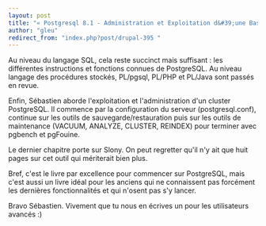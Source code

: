 ```yaml
---
layout: post
title: "« Postgresql 8.1 - Administration et Exploitation d&#39;une Base de Donnees »"
author: "gleu"
redirect_from: "index.php?post/drupal-395 "
---
```





<!--more-->


<p>Au niveau du langage SQL, cela reste succinct mais suffisant : les différentes instructions et fonctions connues de PostgreSQL. Au niveau langage des procédures stockés, PL/pgsql, PL/PHP et PL/Java sont passés en revue.</p>

<p>Enfin, Sébastien aborde l'exploitation et l'administration d'un cluster PostgreSQL. Il commence par la configuration du serveur (postgresql.conf), continue sur les outils de sauvegarde/restauration puis sur les outils de maintenance (VACUUM, ANALYZE, CLUSTER, REINDEX) pour terminer avec pgbench et pgFouine.</p>

<p>Le dernier chapitre porte sur Slony. On peut regretter qu'il n'y ait que huit pages sur cet outil qui mériterait bien plus.</p>

<p>Bref, c'est le livre par excellence pour commencer sur PostgreSQL, mais c'est aussi un livre idéal pour les anciens qui ne connaissent pas forcément les dernières fonctionnalités et qui n'osent pas s'y lancer.</p>

<p>Bravo Sébastien. Vivement que tu nous en écrives un pour les utilisateurs avancés :)</p>
